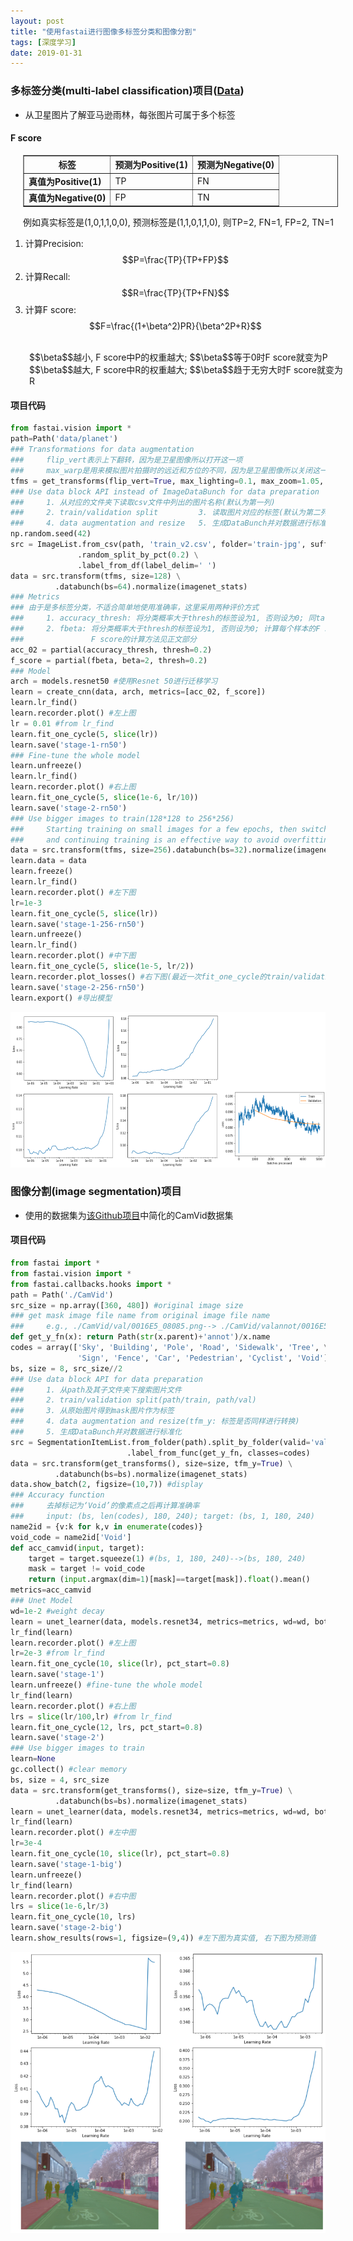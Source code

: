 ```yaml
---
layout: post
title: "使用fastai进行图像多标签分类和图像分割"
tags: [深度学习]
date: 2019-01-31
---
```


### 多标签分类(multi-label classification)项目([Data](https://www.kaggle.com/c/planet-understanding-the-amazon-from-space/data))
+ 从卫星图片了解亚马逊雨林，每张图片可属于多个标签

#### F score

<div style="position:relative; left:20px;">
<table border="1" cellpadding="10">
  <tr>
    <th>标签</th>
    <th>预测为Positive(1)</th>
    <th>预测为Negative(0)</th>
  </tr>
  <tr>
    <td><strong>真值为Positive(1)</strong></td>
    <td>TP</td>
    <td>FN</td>
  </tr>
  <tr>
    <td><strong>真值为Negative(0)</strong></td>
    <td>FP</td>
    <td>TN</td>
  </tr>
</table>
<div>例如真实标签是(1,0,1,1,0,0), 预测标签是(1,1,0,1,1,0), 则TP=2, FN=1, FP=2, TN=1</div>
</div>

1. 计算Precision: $$P=\frac{TP}{TP+FP}$$   
2. 计算Recall: $$R=\frac{TP}{TP+FN}$$   
3. 计算F score: $$F=\frac{(1+\beta^2)PR}{\beta^2P+R}$$
<br>
<span style="position:relative; left:30px;">$$\beta$$越小, F score中P的权重越大; $$\beta$$等于0时F score就变为P</span>
<br>
<span style="position:relative; left:30px;">$$\beta$$越大, F score中R的权重越大; $$\beta$$趋于无穷大时F score就变为R</span>
<br>


#### 项目代码
```python
from fastai.vision import *
path=Path('data/planet')
### Transformations for data augmentation
###     flip_vert表示上下翻转，因为是卫星图像所以打开这一项
###     max_warp是用来模拟图片拍摄时的远近和方位的不同，因为是卫星图像所以关闭这一项
tfms = get_transforms(flip_vert=True, max_lighting=0.1, max_zoom=1.05, max_warp=0.)
### Use data block API instead of ImageDataBunch for data preparation
###     1. 从对应的文件夹下读取csv文件中列出的图片名称(默认为第一列)
###     2. train/validation split         3. 读取图片对应的标签(默认为第二列)
###     4. data augmentation and resize   5. 生成DataBunch并对数据进行标准化
np.random.seed(42)
src = ImageList.from_csv(path, 'train_v2.csv', folder='train-jpg', suffix='.jpg')  \
               .random_split_by_pct(0.2) \
               .label_from_df(label_delim=' ')
data = src.transform(tfms, size=128) \
          .databunch(bs=64).normalize(imagenet_stats)
### Metrics
### 由于是多标签分类，不适合简单地使用准确率，这里采用两种评价方式
###     1. accuracy_thresh: 将分类概率大于thresh的标签设为1, 否则设为0; 同target比较计算标签的准确率
###     2. fbeta: 将分类概率大于thresh的标签设为1, 否则设为0; 计算每个样本的F score并平均
###               F score的计算方法见正文部分
acc_02 = partial(accuracy_thresh, thresh=0.2)
f_score = partial(fbeta, beta=2, thresh=0.2)               
### Model
arch = models.resnet50 #使用Resnet 50进行迁移学习
learn = create_cnn(data, arch, metrics=[acc_02, f_score])
learn.lr_find()
learn.recorder.plot() #左上图
lr = 0.01 #from lr_find
learn.fit_one_cycle(5, slice(lr))
learn.save('stage-1-rn50')
### Fine-tune the whole model
learn.unfreeze()
learn.lr_find()
learn.recorder.plot() #右上图
learn.fit_one_cycle(5, slice(1e-6, lr/10))
learn.save('stage-2-rn50')
### Use bigger images to train(128*128 to 256*256)
###     Starting training on small images for a few epochs, then switching to bigger images,
###     and continuing training is an effective way to avoid overfitting
data = src.transform(tfms, size=256).databunch(bs=32).normalize(imagenet_stats)
learn.data = data
learn.freeze()
learn.lr_find()
learn.recorder.plot() #左下图
lr=1e-3
learn.fit_one_cycle(5, slice(lr))
learn.save('stage-1-256-rn50')
learn.unfreeze()
learn.lr_find()
learn.recorder.plot() #中下图
learn.fit_one_cycle(5, slice(1e-5, lr/2))
learn.recorder.plot_losses() #右下图(最近一次fit_one_cycle的train/validation loss)
learn.save('stage-2-256-rn50')
learn.export() #导出模型
```
![img](/img/planet.png)


### 图像分割(image segmentation)项目
+ 使用的数据集为[该Github项目](https://github.com/alexgkendall/SegNet-Tutorial.git)中简化的CamVid数据集

#### 项目代码
```python
from fastai import *
from fastai.vision import *
from fastai.callbacks.hooks import *
path = Path('./CamVid')
src_size = np.array([360, 480]) #original image size
### get mask image file name from original image file name
###     e.g., ./CamVid/val/0016E5_08085.png--> ./CamVid/valannot/0016E5_08085.png
def get_y_fn(x): return Path(str(x.parent)+'annot')/x.name
codes = array(['Sky', 'Building', 'Pole', 'Road', 'Sidewalk', 'Tree', \
               'Sign', 'Fence', 'Car', 'Pedestrian', 'Cyclist', 'Void']) #mask code
bs, size = 8, src_size//2
### Use data block API for data preparation
###     1. 从path及其子文件夹下搜索图片文件
###     2. train/validation split(path/train, path/val)         
###     3. 从原始图片得到mask图片作为标签
###     4. data augmentation and resize(tfm_y: 标签是否同样进行转换)   
###     5. 生成DataBunch并对数据进行标准化
src = SegmentationItemList.from_folder(path).split_by_folder(valid='val') \
                          .label_from_func(get_y_fn, classes=codes)
data = src.transform(get_transforms(), size=size, tfm_y=True) \
          .databunch(bs=bs).normalize(imagenet_stats)
data.show_batch(2, figsize=(10,7)) #display
### Accuracy function
###     去掉标记为‘Void’的像素点之后再计算准确率
###     input: (bs, len(codes), 180, 240); target: (bs, 1, 180, 240)
name2id = {v:k for k,v in enumerate(codes)}
void_code = name2id['Void']
def acc_camvid(input, target):
    target = target.squeeze(1) #(bs, 1, 180, 240)-->(bs, 180, 240)
    mask = target != void_code
    return (input.argmax(dim=1)[mask]==target[mask]).float().mean()
metrics=acc_camvid
### Unet Model
wd=1e-2 #weight decay
learn = unet_learner(data, models.resnet34, metrics=metrics, wd=wd, bottle=True)
lr_find(learn)
learn.recorder.plot() #左上图
lr=2e-3 #from lr_find
learn.fit_one_cycle(10, slice(lr), pct_start=0.8)
learn.save('stage-1')
learn.unfreeze() #fine-tune the whole model
lr_find(learn)
learn.recorder.plot() #右上图
lrs = slice(lr/100,lr) #from lr_find
learn.fit_one_cycle(12, lrs, pct_start=0.8)
learn.save('stage-2')
### Use bigger images to train
learn=None
gc.collect() #clear memory
bs, size = 4, src_size
data = src.transform(get_transforms(), size=size, tfm_y=True) \
          .databunch(bs=bs).normalize(imagenet_stats)
learn = unet_learner(data, models.resnet34, metrics=metrics, wd=wd, bottle=True).load('stage-2')
lr_find(learn)
learn.recorder.plot() #左中图
lr=3e-4
learn.fit_one_cycle(10, slice(lr), pct_start=0.8)
learn.save('stage-1-big')
learn.unfreeze()
lr_find(learn)
learn.recorder.plot() #右中图
lrs = slice(1e-6,lr/3)
learn.fit_one_cycle(10, lrs)
learn.save('stage-2-big')
learn.show_results(rows=1, figsize=(9,4)) #左下图为真实值, 右下图为预测值
```

![img](/img/seg.PNG)
